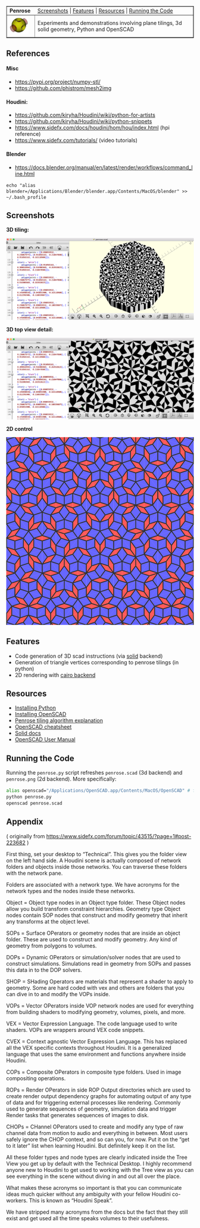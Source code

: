 <table border=1>
  <tr>
    <td colspan=2><strong>Penrose</strong>&nbsp;&nbsp;&nbsp;&nbsp;
    <a href=#Screenshots>Screenshots</a> |
    <a href=#Features>Features</a> |
    <a href=#Resources>Resources</a> |
    <a href=#RunningTheCode>Running the Code</a>
    </td>
  </tr>
  <tr>
    <td width=15%><img src=img/openscad.png style="width:50px"></td>
    <td>Experiments and demonstrations involving plane tilings, 3d solid geometry, Python and OpenSCAD</td>
  </tr>
</table>

<a name=References></a>
## References

#### Misc

* https://pypi.org/project/numpy-stl/
* https://github.com/phistrom/mesh2img

#### Houdini:

* https://github.com/kiryha/Houdini/wiki/python-for-artists
* https://github.com/kiryha/Houdini/wiki/python-snippets
* https://www.sidefx.com/docs/houdini/hom/hou/index.html (hpi reference)
* https://www.sidefx.com/tutorials/ (video tutorials)

#### Blender

* https://docs.blender.org/manual/en/latest/render/workflows/command_line.html

```
echo "alias blender=/Applications/Blender/blender.app/Contents/MacOS/blender" >> ~/.bash_profile
```

<a name=Screenshots></a>
## Screenshots

**3D tiling:**

<img src=img/screenshot2.png>

**3D top view detail:**

<img src=img/screenshot1.png>

**2D control**

<img src=img/cairo.png>

<a name=Features></a>
## Features

* Code generation of 3D scad instructions (via [solid](https://github.com/SolidCode/SolidPython) backend)
* Generation of triangle vertices corresponding to penrose tilings (in python)
* 2D rendering with [cairo backend](https://pypi.python.org/pypi/cairocffi)

<a name=Resources></a>
## Resources

* [Installing Python](https://www.python.org/downloads/)
* [Installing OpenSCAD](http://www.openscad.org/downloads.html)
* [Penrose tiling algorithm explanation](http://preshing.com/20110831/penrose-tiling-explained/)
* [OpenSCAD cheatsheet](http://www.openscad.org/cheatsheet/)
* [Solid docs](https://github.com/SolidCode/SolidPython)
* [OpenSCAD User Manual](https://en.wikibooks.org/wiki/OpenSCAD_User_Manual/The_OpenSCAD_Language)

<a name=RunningTheCode></a>
## Running the Code

Running the `penrose.py` script refreshes `penrose.scad` (3d backend) and `penrose.png` (2d backend).  More specifically:

```bash
alias openscad="/Applications/OpenSCAD.app/Contents/MacOS/OpenSCAD" # for osx
python penrose.py
openscad penrose.scad
```
## Appendix

( originally from https://www.sidefx.com/forum/topic/43515/?page=1#post-223682 )

First thing, set your desktop to “Technical”. This gives you the folder view on the left hand side. A Houdini scene is actually composed of network folders and objects inside those networks. You can traverse these folders with the network pane.

Folders are associated with a network type. We have acronyms for the network types and the nodes inside these networks.

Object = Object type nodes in an Object type folder. These Object nodes allow you build transform constraint hierarchies. Geometry type Object nodes contain SOP nodes that construct and modify geometry that inherit any transforms at the object level.

SOPs = Surface OPerators or geometry nodes that are inside an object folder. These are used to construct and modify geometry. Any kind of geometry from polygons to volumes.

DOPs = Dynamic OPerators or simulation/solver nodes that are used to construct simulations. Simulations read in geometry from SOPs and passes this data in to the DOP solvers.

SHOP = SHading Operators are materials that represent a shader to apply to geometry. Some are hard coded with vex and others are folders that you can dive in to and modify the VOPs inside.

VOPs = Vector OPerators inside VOP network nodes are used for everything from building shaders to modifying geometry, volumes, pixels, and more.

VEX = Vector Expression Language. The code language used to write shaders. VOPs are wrappers around VEX code snippets.

CVEX = Context agnostic Vector Expression Language. This has replaced all the VEX specific contexts throughout Houdini. It is a generalized language that uses the same environment and functions anywhere inside Houdini.

COPs = Composite OPerators in composite type folders. Used in image compositing operations.

ROPs = Render OPerators in side ROP Output directories which are used to create render output dependency graphs for automating output of any type of data and for triggering external processes like rendering. Commonly used to generate sequences of geometry, simulation data and trigger Render tasks that generates sequences of images to disk.

CHOPs = CHannel OPerators used to create and modify any type of raw channel data from motion to audio and everything in between. Most users safely ignore the CHOP context, and so can you, for now. Put it on the “get to it later” list when learning Houdini. But definitely keep it on the list.



All these folder types and node types are clearly indicated inside the Tree View you get up by default with the Technical Desktop. I highly recommend anyone new to Houdini to get used to working with the Tree view as you can see everything in the scene without diving in and out all over the place.

What makes these acronyms so important is that you can communicate ideas much quicker without any ambiguity with your fellow Houdini co-workers. This is known as “Houdini Speak”.

We have stripped many acronyms from the docs but the fact that they still exist and get used all the time speaks volumes to their usefulness.
